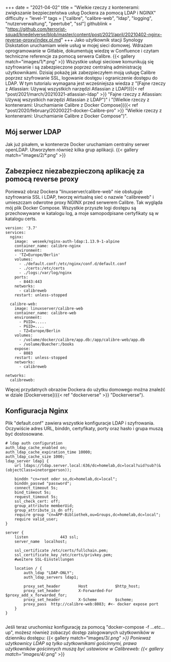 +++
date = "2021-04-02"
title = "Wielkie rzeczy z kontenerami: zwiększanie bezpieczeństwa usług Dockera za pomocą LDAP i NGINX"
difficulty = "level-1"
tags = ["calibre", "calibre-web", "ldap", "logging", "nutzerverwaltung", "peertube", "ssl"]
githublink = "https://github.com/terrorist-squad/knedelverse/blob/master/content/post/2021/april/20210402-nginx-reverse-proxy/index.pl.md"
+++
Jako użytkownik stacji Synology Diskstation uruchamiam wiele usług w mojej sieci domowej. Wdrażam oprogramowanie w Gitlabie, dokumentuję wiedzę w Confluence i czytam techniczne referencje za pomocą serwera Calibre.
{{< gallery match="images/1/*.png" >}}
Wszystkie usługi sieciowe komunikują się szyfrowanie i są zabezpieczone poprzez centralną administrację użytkownikami. Dzisiaj pokażę jak zabezpieczyłem moją usługę Calibre poprzez szyfrowanie SSL, logowanie dostępu i ograniczenie dostępu do LDAP. W tym tutorialu wymagana jest wcześniejsza wiedza z "[Fajne rzeczy z Atlassian: Używaj wszystkich narzędzi Atlassian z LDAP]({{< ref "post/2021/march/20210321-atlassian-ldap" >}} "Fajne rzeczy z Atlassian: Używaj wszystkich narzędzi Atlassian z LDAP")" i "[Wielkie rzeczy z kontenerami: Uruchamianie Calibre z Docker Compose]({{< ref "post/2020/february/20200221-docker-Calibre-pro" >}} "Wielkie rzeczy z kontenerami: Uruchamianie Calibre z Docker Compose")".
## Mój serwer LDAP
Jak już pisałem, w kontenerze Docker uruchamiam centralny serwer openLDAP. Utworzyłem również kilka grup aplikacji.
{{< gallery match="images/2/*.png" >}}

## Zabezpiecz niezabezpieczoną aplikację za pomocą reverse proxy
Ponieważ obraz Dockera "linuxserver/calibre-web" nie obsługuje szyfrowania SSL i LDAP, tworzę wirtualną sieć o nazwie "calibreweb" i umieszczam odwrotne proxy NGINX przed serwerem Calibre. Tak wygląda mój plik Docker Compose. Wszystkie przyszłe logi dostępu są przechowywane w katalogu log, a moje samopodpisane certyfikaty są w katalogu certs.
```
version: '3.7'
services:
  nginx: 
    image:  weseek/nginx-auth-ldap:1.13.9-1-alpine
    container_name: calibre-nginx
    environment:
    - 'TZ=Europe/Berlin'
    volumes:
      - ./default.conf:/etc/nginx/conf.d/default.conf
      - ./certs:/etc/certs
      - ./logs:/var/log/nginx
    ports:
      - 8443:443
    networks:
      - calibreweb
    restart: unless-stopped

  calibre-web:
    image: linuxserver/calibre-web
    container_name: calibre-web
    environment:
      - PUID=.....
      - PGID=....
      - TZ=Europe/Berlin
    volumes:
      - /volume/docker/calibre/app.db:/app/calibre-web/app.db
      - /volume/Buecher:/books
    expose:
      - 8083
    restart: unless-stopped
    networks:
      - calibreweb

networks:
  calibreweb:

```
Więcej przydatnych obrazów Dockera do użytku domowego można znaleźć w dziale [Dockerverse]({{< ref "dockerverse" >}} "Dockerverse").
## Konfiguracja Nginx
Plik "default.conf" zawiera wszystkie konfiguracje LDAP i szyfrowania. Oczywiście adres URL, binddn, certyfikaty, porty oraz hasło i grupa muszą być dostosowane.
```
# ldap auth configuration
auth_ldap_cache_enabled on;
auth_ldap_cache_expiration_time 10000;
auth_ldap_cache_size 1000;
ldap_server ldap1 {
    url ldaps://ldap.server.local:636/dc=homelab,dc=local?uid?sub?(&(objectClass=inetorgperson));

    binddn "cn=root oder so,dc=homelab,dc=local";
    binddn_passwd "password";
    connect_timeout 5s;
    bind_timeout 5s;
    request_timeout 5s;
    ssl_check_cert: off;
    group_attribute memberUid;
    group_attribute_is_dn off;
    require group "cn=APP-Bibliothek,ou=Groups,dc=homelab,dc=local";
    require valid_user;
}

server {
    listen              443 ssl;
    server_name  localhost;

    ssl_certificate /etc/certs/fullchain.pem;
    ssl_certificate_key /etc/certs/privkey.pem;
    #weitere SSL-Einstellungen

    location / {
        auth_ldap "LDAP-ONLY";
        auth_ldap_servers ldap1;

        proxy_set_header        Host            $http_host;
        proxy_set_header        X-Forwarded-For $proxy_add_x_forwarded_for;
        proxy_set_header        X-Scheme        $scheme;
        proxy_pass  http://calibre-web:8083; #<- docker expose port
    }
}


```
Jeśli teraz uruchomisz konfigurację za pomocą "docker-compose -f ...etc... up", możesz również zobaczyć dostęp zalogowanych użytkowników w dzienniku dostępu:
{{< gallery match="images/3/*.png" >}}
Ponieważ użytkownicy LDAP są tylko użytkownikami gościnnymi, prawa użytkowników gościnnych muszą być ustawione w Calibreweb:
{{< gallery match="images/4/*.png" >}}
